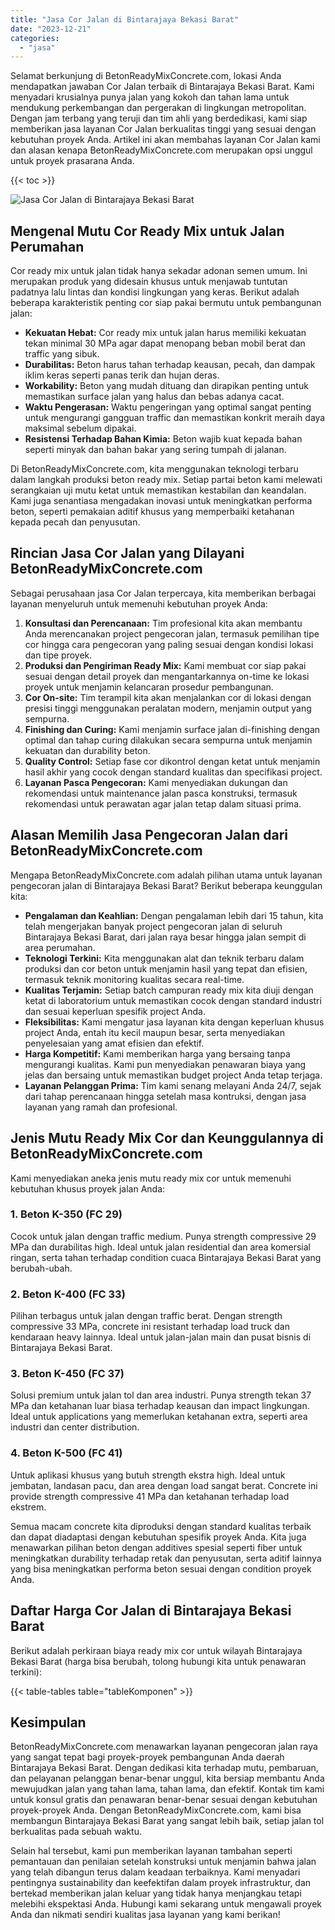 ```yaml
---
title: "Jasa Cor Jalan di Bintarajaya Bekasi Barat"
date: "2023-12-21"
categories: 
  - "jasa"
---
```


Selamat berkunjung di BetonReadyMixConcrete.com, lokasi Anda mendapatkan jawaban Cor Jalan terbaik di Bintarajaya Bekasi Barat. Kami menyadari krusialnya punya jalan yang kokoh dan tahan lama untuk mendukung perkembangan dan pergerakan di lingkungan metropolitan. Dengan jam terbang yang teruji dan tim ahli yang berdedikasi, kami siap memberikan jasa layanan Cor Jalan berkualitas tinggi yang sesuai dengan kebutuhan proyek Anda. Artikel ini akan membahas layanan Cor Jalan kami dan alasan kenapa BetonReadyMixConcrete.com merupakan opsi unggul untuk proyek prasarana Anda.

{{< toc >}}

![Jasa Cor Jalan di Bintarajaya Bekasi Barat](https://betoncor8.github.io/cor/harga-beton-readymix-concrete%20(39).png)

## Mengenal Mutu Cor Ready Mix untuk Jalan Perumahan

Cor ready mix untuk jalan tidak hanya sekadar adonan semen umum. Ini merupakan produk yang didesain khusus untuk menjawab tuntutan padatnya lalu lintas dan kondisi lingkungan yang keras. Berikut adalah beberapa karakteristik penting cor siap pakai bermutu untuk pembangunan jalan:

- **Kekuatan Hebat:** Cor ready mix untuk jalan harus memiliki kekuatan tekan minimal 30 MPa agar dapat menopang beban mobil berat dan traffic yang sibuk.
- **Durabilitas:** Beton harus tahan terhadap keausan, pecah, dan dampak iklim keras seperti panas terik dan hujan deras.
- **Workability:** Beton yang mudah dituang dan dirapikan penting untuk memastikan surface jalan yang halus dan bebas adanya cacat.
- **Waktu Pengerasan:** Waktu pengeringan yang optimal sangat penting untuk mengurangi gangguan traffic dan memastikan konkrit meraih daya maksimal sebelum dipakai.
- **Resistensi Terhadap Bahan Kimia:** Beton wajib kuat kepada bahan seperti minyak dan bahan bakar yang sering tumpah di jalanan.

Di BetonReadyMixConcrete.com, kita menggunakan teknologi terbaru dalam langkah produksi beton ready mix. Setiap partai beton kami melewati serangkaian uji mutu ketat untuk memastikan kestabilan dan keandalan. Kami juga senantiasa mengadakan inovasi untuk meningkatkan performa beton, seperti pemakaian aditif khusus yang memperbaiki ketahanan kepada pecah dan penyusutan.

## Rincian Jasa Cor Jalan yang Dilayani BetonReadyMixConcrete.com

Sebagai perusahaan jasa Cor Jalan terpercaya, kita memberikan berbagai layanan menyeluruh untuk memenuhi kebutuhan proyek Anda:

1. **Konsultasi dan Perencanaan:** Tim profesional kita akan membantu Anda merencanakan project pengecoran jalan, termasuk pemilihan tipe cor hingga cara pengecoran yang paling sesuai dengan kondisi lokasi dan tipe proyek.
2. **Produksi dan Pengiriman Ready Mix:** Kami membuat cor siap pakai sesuai dengan detail proyek dan mengantarkannya on-time ke lokasi proyek untuk menjamin kelancaran prosedur pembangunan.
3. **Cor On-site:** Tim terampil kita akan menjalankan cor di lokasi dengan presisi tinggi menggunakan peralatan modern, menjamin output yang sempurna.
4. **Finishing dan Curing:** Kami menjamin surface jalan di-finishing dengan optimal dan tahap curing dilakukan secara sempurna untuk menjamin kekuatan dan durability beton.
5. **Quality Control:** Setiap fase cor dikontrol dengan ketat untuk menjamin hasil akhir yang cocok dengan standard kualitas dan specifikasi project.
6. **Layanan Pasca Pengecoran:** Kami menyediakan dukungan dan rekomendasi untuk maintenance jalan pasca konstruksi, termasuk rekomendasi untuk perawatan agar jalan tetap dalam situasi prima.

## Alasan Memilih Jasa Pengecoran Jalan dari BetonReadyMixConcrete.com

Mengapa BetonReadyMixConcrete.com adalah pilihan utama untuk layanan pengecoran jalan di Bintarajaya Bekasi Barat? Berikut beberapa keunggulan kita:

- **Pengalaman dan Keahlian:** Dengan pengalaman lebih dari 15 tahun, kita telah mengerjakan banyak project pengecoran jalan di seluruh Bintarajaya Bekasi Barat, dari jalan raya besar hingga jalan sempit di area perumahan.
- **Teknologi Terkini:** Kita menggunakan alat dan teknik terbaru dalam produksi dan cor beton untuk menjamin hasil yang tepat dan efisien, termasuk teknik monitoring kualitas secara real-time.
- **Kualitas Terjamin:** Setiap batch campuran ready mix kita diuji dengan ketat di laboratorium untuk memastikan cocok dengan standard industri dan sesuai keperluan spesifik project Anda.
- **Fleksibilitas:** Kami mengatur jasa layanan kita dengan keperluan khusus project Anda, entah itu kecil maupun besar, serta menyediakan penyelesaian yang amat efisien dan efektif.
- **Harga Kompetitif:** Kami memberikan harga yang bersaing tanpa mengurangi kualitas. Kami pun menyediakan penawaran biaya yang jelas dan bersaing untuk memastikan budget project Anda tetap terjaga.
- **Layanan Pelanggan Prima:** Tim kami senang melayani Anda 24/7, sejak dari tahap perencanaan hingga setelah masa kontruksi, dengan jasa layanan yang ramah dan profesional.

## Jenis Mutu Ready Mix Cor dan Keunggulannya di BetonReadyMixConcrete.com

Kami menyediakan aneka jenis mutu ready mix cor untuk memenuhi kebutuhan khusus proyek jalan Anda:

### 1\. Beton K-350 (FC 29)

Cocok untuk jalan dengan traffic medium. Punya strength compressive 29 MPa dan durabilitas high. Ideal untuk jalan residential dan area komersial ringan, serta tahan terhadap condition cuaca Bintarajaya Bekasi Barat yang berubah-ubah.

### 2\. Beton K-400 (FC 33)

Pilihan terbagus untuk jalan dengan traffic berat. Dengan strength compressive 33 MPa, concrete ini resistant terhadap load truck dan kendaraan heavy lainnya. Ideal untuk jalan-jalan main dan pusat bisnis di Bintarajaya Bekasi Barat.

### 3\. Beton K-450 (FC 37)

Solusi premium untuk jalan tol dan area industri. Punya strength tekan 37 MPa dan ketahanan luar biasa terhadap keausan dan impact lingkungan. Ideal untuk applications yang memerlukan ketahanan extra, seperti area industri dan center distribution.

### 4\. Beton K-500 (FC 41)

Untuk aplikasi khusus yang butuh strength ekstra high. Ideal untuk jembatan, landasan pacu, dan area dengan load sangat berat. Concrete ini provide strength compressive 41 MPa dan ketahanan terhadap load ekstrem.

Semua macam concrete kita diproduksi dengan standard kualitas terbaik dan dapat diadaptasi dengan kebutuhan spesifik proyek Anda. Kita juga menawarkan pilihan beton dengan additives spesial seperti fiber untuk meningkatkan durability terhadap retak dan penyusutan, serta aditif lainnya yang bisa meningkatkan performa beton sesuai dengan condition proyek Anda.

## Daftar Harga Cor Jalan di Bintarajaya Bekasi Barat

Berikut adalah perkiraan biaya ready mix cor untuk wilayah Bintarajaya Bekasi Barat (harga bisa berubah, tolong hubungi kita untuk penawaran terkini):

{{< table-tables table="tableKomponen" >}}

## Kesimpulan

BetonReadyMixConcrete.com menawarkan layanan pengecoran jalan raya yang sangat tepat bagi proyek-proyek pembangunan Anda daerah Bintarajaya Bekasi Barat. Dengan dedikasi kita terhadap mutu, pembaruan, dan pelayanan pelanggan benar-benar unggul, kita bersiap membantu Anda mewujudkan jalan yang tahan lama, tahan lama, dan efektif. Kontak tim kami untuk konsul gratis dan penawaran benar-benar sesuai dengan kebutuhan proyek-proyek Anda. Dengan BetonReadyMixConcrete.com, kami bisa membangun Bintarajaya Bekasi Barat yang sangat lebih baik, setiap jalan tol berkualitas pada sebuah waktu.

Selain hal tersebut, kami pun memberikan layanan tambahan seperti pemantauan dan penilaian setelah konstruksi untuk menjamin bahwa jalan yang telah dibangun terus dalam keadaan terbaiknya. Kami menyadari pentingnya sustainability dan keefektifan dalam proyek infrastruktur, dan bertekad memberikan jalan keluar yang tidak hanya menjangkau tetapi melebihi ekspektasi Anda. Hubungi kami sekarang untuk mengawali proyek Anda dan nikmati sendiri kualitas jasa layanan yang kami berikan!
